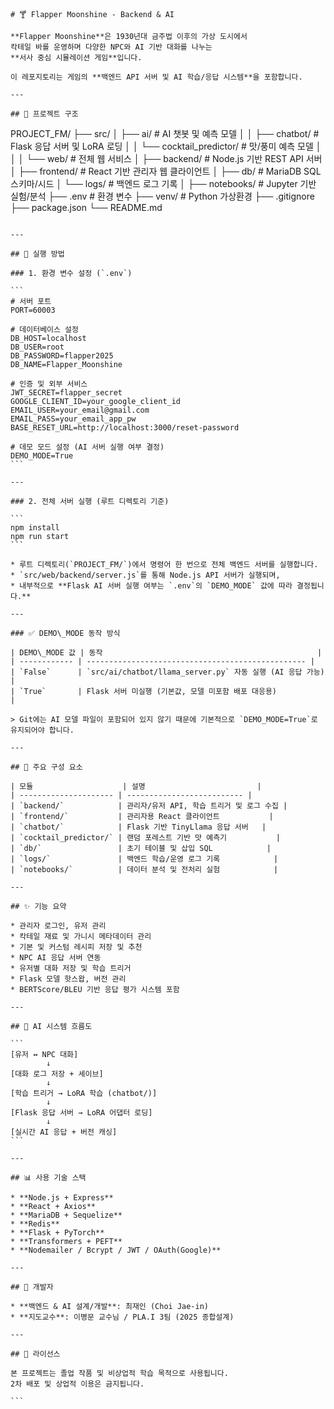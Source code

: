 ```
# 🍸 Flapper Moonshine - Backend & AI

**Flapper Moonshine**은 1930년대 금주법 이후의 가상 도시에서  
칵테일 바를 운영하며 다양한 NPC와 AI 기반 대화를 나누는  
**서사 중심 시뮬레이션 게임**입니다.

이 레포지토리는 게임의 **백엔드 API 서버 및 AI 학습/응답 시스템**을 포함합니다.

---

## 📁 프로젝트 구조

```

PROJECT\_FM/
├── src/
│   ├── ai/                      # AI 챗봇 및 예측 모델
│   │   ├── chatbot/             # Flask 응답 서버 및 LoRA 로딩
│   │   └── cocktail\_predictor/  # 맛/풍미 예측 모델
│   │
│   └── web/                     # 전체 웹 서비스
│       ├── backend/            # Node.js 기반 REST API 서버
│       ├── frontend/           # React 기반 관리자 웹 클라이언트
│       ├── db/                 # MariaDB SQL 스키마/시드
│       └── logs/               # 백엔드 로그 기록
│
├── notebooks/                  # Jupyter 기반 실험/분석
├── .env                        # 환경 변수
├── venv/                       # Python 가상환경
├── .gitignore
├── package.json
└── README.md

````

---

## 🚀 실행 방법

### 1. 환경 변수 설정 (`.env`)

```
# 서버 포트
PORT=60003

# 데이터베이스 설정
DB_HOST=localhost
DB_USER=root
DB_PASSWORD=flapper2025
DB_NAME=Flapper_Moonshine

# 인증 및 외부 서비스
JWT_SECRET=flapper_secret
GOOGLE_CLIENT_ID=your_google_client_id
EMAIL_USER=your_email@gmail.com
EMAIL_PASS=your_email_app_pw
BASE_RESET_URL=http://localhost:3000/reset-password

# 데모 모드 설정 (AI 서버 실행 여부 결정)
DEMO_MODE=True
```

---

### 2. 전체 서버 실행 (루트 디렉토리 기준)

```
npm install
npm run start
```

* 루트 디렉토리(`PROJECT_FM/`)에서 명령어 한 번으로 전체 백엔드 서버를 실행합니다.
* `src/web/backend/server.js`를 통해 Node.js API 서버가 실행되며,
* 내부적으로 **Flask AI 서버 실행 여부는 `.env`의 `DEMO_MODE` 값에 따라 결정됩니다.**

---

### ✅ DEMO\_MODE 동작 방식

| DEMO\_MODE 값 | 동작                                                |
| ------------ | ------------------------------------------------- |
| `False`      | `src/ai/chatbot/llama_server.py` 자동 실행 (AI 응답 가능) |
| `True`       | Flask 서버 미실행 (기본값, 모델 미포함 배포 대응용)                 |

> Git에는 AI 모델 파일이 포함되어 있지 않기 때문에 기본적으로 `DEMO_MODE=True`로 유지되어야 합니다.

---

## 🧠 주요 구성 요소

| 모듈                    | 설명                         |
| --------------------- | -------------------------- |
| `backend/`            | 관리자/유저 API, 학습 트리거 및 로그 수집 |
| `frontend/`           | 관리자용 React 클라이언트           |
| `chatbot/`            | Flask 기반 TinyLlama 응답 서버   |
| `cocktail_predictor/` | 랜덤 포레스트 기반 맛 예측기           |
| `db/`                 | 초기 테이블 및 삽입 SQL            |
| `logs/`               | 백엔드 학습/운영 로그 기록            |
| `notebooks/`          | 데이터 분석 및 전처리 실험            |

---

## ✨ 기능 요약

* 관리자 로그인, 유저 관리
* 칵테일 재료 및 가니시 메타데이터 관리
* 기본 및 커스텀 레시피 저장 및 추천
* NPC AI 응답 서버 연동
* 유저별 대화 저장 및 학습 트리거
* Flask 모델 핫스왑, 버전 관리
* BERTScore/BLEU 기반 응답 평가 시스템 포함

---

## 🧠 AI 시스템 흐름도

```
[유저 ↔ NPC 대화]
        ↓
[대화 로그 저장 + 세이브]
        ↓
[학습 트리거 → LoRA 학습 (chatbot/)]
        ↓
[Flask 응답 서버 → LoRA 어댑터 로딩]
        ↓
[실시간 AI 응답 + 버전 캐싱]
```

---

## 📊 사용 기술 스택

* **Node.js + Express**
* **React + Axios**
* **MariaDB + Sequelize**
* **Redis**
* **Flask + PyTorch**
* **Transformers + PEFT**
* **Nodemailer / Bcrypt / JWT / OAuth(Google)**

---

## 👤 개발자

* **백엔드 & AI 설계/개발**: 최재인 (Choi Jae-in)
* **지도교수**: 이병문 교수님 / PLA.I 3팀 (2025 종합설계)

---

## 📄 라이선스

본 프로젝트는 졸업 작품 및 비상업적 학습 목적으로 사용됩니다.
2차 배포 및 상업적 이용은 금지됩니다.

```